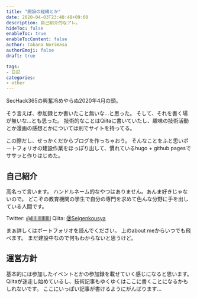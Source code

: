 ```yaml
---
title: "開設の経緯とか"
date: 2020-04-03T23:40:48+09:00
description: 自己紹介的なアレ。
hideToc: false
enableToc: true
enableTocContent: false
author: Takana Norimasa
authorEmoji: false
draft: true

tags:
- 日記
categories:
- other
---
```


SecHack365の興奮冷めやらぬ2020年4月の頭。

そう言えば、参加録とか書いたこと無いな…と思った。
そして、それを書く場が無いな…とも思った。
技術的なことはQiitaに書いていたし、趣味の技術活動とか漫画の感想とかについては別でサイトを持ってる。

この際だし、せっかくだからブログを作っちゃおう。
そんなことをふと思いポートフォリオの建設作業をほっぽり出して、慣れているhugo + github pagesでササッと作りはじめた。


## 自己紹介
高名って言います。
ハンドルネーム的なやつはありません。あんま好きじゃないので。
どこぞの教育機関の学生で自分の専門を求めて色んな分野に手を出している人間です。

Twitter: [@lIlIIllIIIlIlIl](https://twitter.com/lIlIIllIIIlIlIl)
Qiita: [@Seigenkousya](https://qiita.com/Seigenkousya)

まぁ詳しくはポートフォリオを読んでください。
上のabout meからいつでも飛べます。
まだ建設中なので何もわからないと思うけど。

## 運営方針
基本的には参加したイベントとかの参加録を載せていく感じになると思います。
Qiitaが迷走し始めているし、技術記事もゆくゆくはここに書くことになるかもしれないです。
ここにいっぱい記事が書けるようにがんばります...

